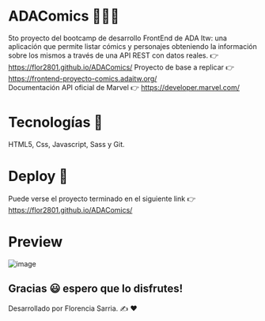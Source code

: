 # ADAComics 👩‍💻🚀
5to proyecto del bootcamp de desarrollo FrontEnd de ADA Itw: una aplicación que permite listar cómics y personajes obteniendo la información sobre los mismos a través de una API REST con datos reales.   👉 https://flor2801.github.io/ADAComics/
Proyecto de base a replicar 👉 https://frontend-proyecto-comics.adaitw.org/   
Documentación API oficial de Marvel  👉  https://developer.marvel.com/

# Tecnologías 💾
HTML5, Css, Javascript, Sass y Git. 

# Deploy 📁
Puede verse el proyecto terminado en el siguiente link 👉 https://flor2801.github.io/ADAComics/

# Preview 
![image](https://user-images.githubusercontent.com/66267602/111052411-3d37c700-8439-11eb-89d3-61605a0ffabf.png)



## Gracias 😃 espero que lo disfrutes! 
Desarrollado por Florencia Sarria. ✍️ ❤️

